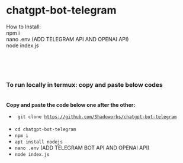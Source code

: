 # chatgpt-bot-telegram
How to Install: <BR>
npm i <BR>
nano .env (ADD TELEGRAM API AND OPENAI API) <BR>
node index.js

<BR><BR><BR>

### To run locally in termux: copy and paste below codes <BR> <BR>
**Copy and paste the code below one after the other:** <BR>
* <code> git clone https://github.com/Shadoworbs/chatgpt-bot-telegram </code> <BR>
* `cd chatgpt-bot-telegram` <BR>
* `npm i` <BR>
* `apt install nodejs` <BR>
* `nano .env` (ADD TELEGRAM BOT API AND OPENAI API) <BR>
* `node index.js`
